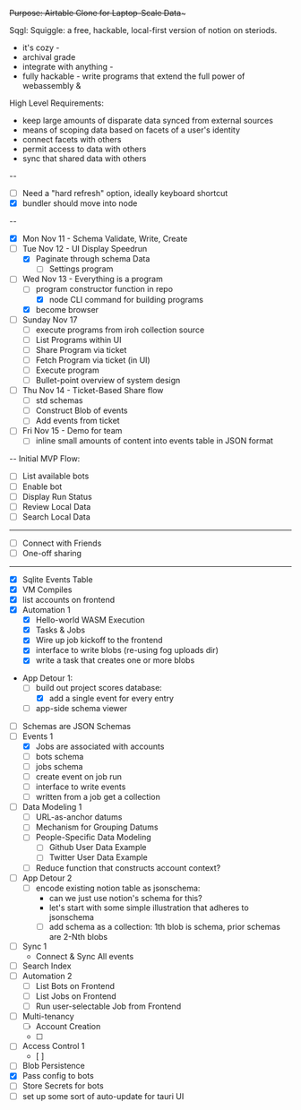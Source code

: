 ~~Purpose: Airtable Clone for Laptop-Scale Data~~~

Sqgl: 
Squiggle: a free, hackable, local-first version of notion on steriods.
* it's cozy - 
* archival grade
* integrate with anything -
* fully hackable - write programs that extend the full power of webassembly & 

High Level Requirements:
* keep large amounts of disparate data synced from external sources
* means of scoping data based on facets of a user's identity
* connect facets with others
* permit access to data with others
* sync that shared data with others

-- 

* [ ] Need a "hard refresh" option, ideally keyboard shortcut
* [x] bundler should move into node

--

* [x] Mon Nov 11 - Schema Validate, Write, Create
* [ ] Tue Nov 12 - UI Display Speedrun
  * [x] Paginate through schema Data
    * [ ] Settings program
* [ ] Wed Nov 13 - Everything is a program
  * [ ] program constructor function in repo
    * [x] node CLI command for building programs
  * [x] become browser
* [ ] Sunday Nov 17
  * [ ] execute programs from iroh collection source
  * [ ] List Programs within UI
  * [ ] Share Program via ticket
  * [ ] Fetch Program via ticket (in UI)
  * [ ] Execute program
  * [ ] Bullet-point overview of system design
* [ ] Thu Nov 14 - Ticket-Based Share flow
  * [ ] std schemas
  * [ ] Construct Blob of events
  * [ ] Add events from ticket
* [ ] Fri Nov 15 - Demo for team
  * [ ] inline small amounts of content into events table in JSON format 

--
Initial MVP Flow:
* [ ] List available bots
* [ ] Enable bot
* [ ] Display Run Status
* [ ] Review Local Data
* [ ] Search Local Data
-- --
* [ ] Connect with Friends
* [ ] One-off sharing

-- --
* [x] Sqlite Events Table
* [x] VM Compiles 
* [x] list accounts on frontend
* [x] Automation 1
  * [x] Hello-world WASM Execution
  * [x] Tasks & Jobs
  * [x] Wire up job kickoff to the frontend
  * [x] interface to write blobs (re-using fog uploads dir)
  * [x] write a task that creates one or more blobs
* App Detour 1:
  * [ ] build out project scores database:
    * [x] add a single event for every entry
  * [ ] app-side schema viewer
* [ ] Schemas are JSON Schemas
* [ ] Events 1
  * [x] Jobs are associated with accounts
  * [ ] bots schema
  * [ ] jobs schema
  * [ ] create event on job run
  * [ ] interface to write events
  * [ ] written from a job get a collection
* [ ] Data Modeling 1
  * [ ] URL-as-anchor datums
  * [ ] Mechanism for Grouping Datums
  * [ ] People-Specific Data Modeling
    * [ ] Github User Data Example
    * [ ] Twitter User Data Example
  * [ ] Reduce function that constructs account context?
* [ ] App Detour 2
  * [ ] encode existing notion table as jsonschema:
      * can we just use notion's schema for this?
      * let's start with some simple illustration that adheres to jsonschema
      * [ ] add schema as a collection: 1th blob is schema, prior schemas are 2-Nth blobs
* [ ] Sync 1
  * Connect & Sync All events
* [ ] Search Index
* [ ] Automation 2
  * [ ] List Bots on Frontend
  * [ ] List Jobs on Frontend
  * [ ] Run user-selectable Job from Frontend
* [ ] Multi-tenancy
  * [ ] Account Creation
  * [ ] 
* [ ] Access Control 1
  * [ ] 
* [ ] Blob Persistence
* [x] Pass config to bots
* [ ] Store Secrets for bots
* [ ] set up some sort of auto-update for tauri UI